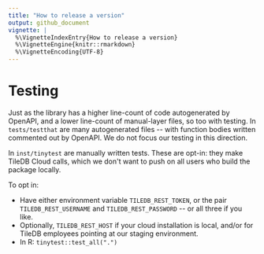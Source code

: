 ```yaml
---
title: "How to release a version"
output: github_document
vignette: |
  %\VignetteIndexEntry{How to release a version}
  %\VignetteEngine{knitr::rmarkdown}
  %\VignetteEncoding{UTF-8}
---
```


# Testing

Just as the library has a higher line-count of code autogenerated by OpenAPI, and a lower
line-count of manual-layer files, so too with testing. In `tests/testthat` are many autogenerated
files -- with function bodies written commented out by OpenAPI. We do not focus our testing in this
direction.

In `inst/tinytest` are manually written tests. These are opt-in: they make TileDB Cloud calls,
which we don't want to push on all users who build the package locally.

To opt in:

* Have either environment variable `TILEDB_REST_TOKEN`, or the pair `TILEDB_REST_USERNAME` and `TILEDB_REST_PASSWORD` -- or all three if you like.
* Optionally, `TILEDB_REST_HOST` if your cloud installation is local, and/or for TileDB employees pointing at our staging environment.
* In R: `tinytest::test_all(".")`

